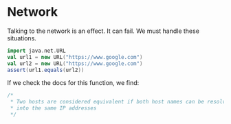 # Network

Talking to the network is an effect. 
It can fail. 
We must handle these situations.

```scala mdoc
import java.net.URL
val url1 = new URL("https://www.google.com")
val url2 = new URL("https://www.google.com")
assert(url1.equals(url2))
```

If we check the docs for this function, we find:
```java
/*
 * Two hosts are considered equivalent if both host names can be resolved
 * into the same IP addresses
 */
```

